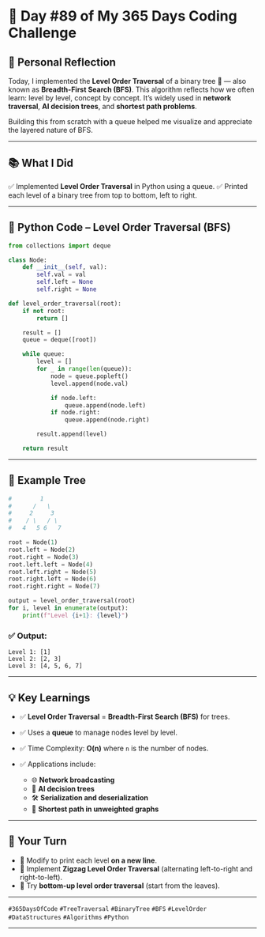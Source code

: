 # 🎯 Day #89 of My 365 Days Coding Challenge

## 💭 Personal Reflection

Today, I implemented the **Level Order Traversal** of a binary tree 🌳 — also known as **Breadth-First Search (BFS)**.
This algorithm reflects how we often learn: level by level, concept by concept. It’s widely used in **network traversal**, **AI decision trees**, and **shortest path problems**.

Building this from scratch with a queue helped me visualize and appreciate the layered nature of BFS.

---

## 📚 What I Did

✅ Implemented **Level Order Traversal** in Python using a queue.
✅ Printed each level of a binary tree from top to bottom, left to right.

---

## 📝 Python Code – Level Order Traversal (BFS)

```python
from collections import deque

class Node:
    def __init__(self, val):
        self.val = val
        self.left = None
        self.right = None

def level_order_traversal(root):
    if not root:
        return []

    result = []
    queue = deque([root])

    while queue:
        level = []
        for _ in range(len(queue)):
            node = queue.popleft()
            level.append(node.val)

            if node.left:
                queue.append(node.left)
            if node.right:
                queue.append(node.right)

        result.append(level)

    return result
```

---

## 🌳 Example Tree

```python
#        1
#      /   \
#     2     3
#    / \   / \
#   4   5 6   7

root = Node(1)
root.left = Node(2)
root.right = Node(3)
root.left.left = Node(4)
root.left.right = Node(5)
root.right.left = Node(6)
root.right.right = Node(7)

output = level_order_traversal(root)
for i, level in enumerate(output):
    print(f"Level {i+1}: {level}")
```

### ✅ Output:

```
Level 1: [1]
Level 2: [2, 3]
Level 3: [4, 5, 6, 7]
```

---

## 💡 Key Learnings

* ✅ **Level Order Traversal** = **Breadth-First Search (BFS)** for trees.
* ✅ Uses a **queue** to manage nodes level by level.
* ✅ Time Complexity: **O(n)** where `n` is the number of nodes.
* ✅ Applications include:

  * 🌐 **Network broadcasting**
  * 🧠 **AI decision trees**
  * 🛠️ **Serialization and deserialization**
  * 🧭 **Shortest path in unweighted graphs**

---

## 🚀 Your Turn

* 🔁 Modify to print each level **on a new line**.
* 🔄 Implement **Zigzag Level Order Traversal** (alternating left-to-right and right-to-left).
* 🌟 Try **bottom-up level order traversal** (start from the leaves).

---

`#365DaysOfCode` `#TreeTraversal` `#BinaryTree` `#BFS` `#LevelOrder` `#DataStructures` `#Algorithms` `#Python`

---